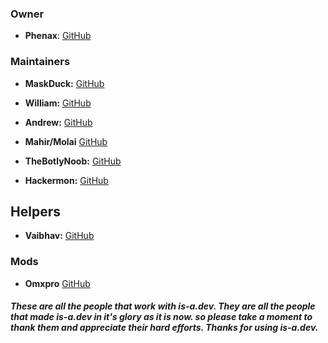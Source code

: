### Owner

- **Phenax**: [GitHub](https://github.com/phenax)

### Maintainers
- **MaskDuck:** [GitHub](https://github.com/MaskDuck)

- **William:** [GitHub](https://github.com/WilliamDavidHarrison)

- **Andrew:** [GitHub](https://github.com/andrewstech)

- **Mahir/Molai** [GitHub](https://github.com/mtgsquad)

- **TheBotlyNoob:** [GitHub](https://github.com/TheBotlyNoob)

- **Hackermon:** [GitHub](https://github.com/hackermondev)

## Helpers

- **Vaibhav:** [GitHub](https://github.com/VaibhavSys)

### Mods
- **Omxpro** [GitHub](https://github.com/TerraPlayz)


##### These are all the people that work with is-a.dev. They are all the people that made is-a.dev in it's glory as it is now. so please take a moment to thank them and appreciate their hard efforts. Thanks for using is-a.dev.
